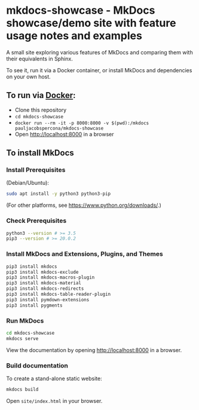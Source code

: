 # mkdocs-showcase - MkDocs showcase/demo site with feature usage notes and examples

A small site exploring various features of MkDocs and comparing them with their equivalents
in Sphinx.

To see it, run it via a Docker container, or install MkDocs and dependencies on your own host.


## To run via [Docker](https://docs.docker.com/engine/install/):

- Clone this repository
- `cd mkdocs-showcase`
- `docker run --rm -it -p 8000:8000 -v $(pwd):/mkdocs pauljacobspercona/mkdocs-showcase`
- Open <http://localhost:8000> in a browser

## To install MkDocs

### Install Prerequisites

(Debian/Ubuntu):
   
```bash
sudo apt install -y python3 python3-pip
```

(For other platforms, see <https://www.python.org/downloads/>.)

### Check Prerequisites

```bash
python3 --version # >= 3.5
pip3 --version # >= 20.0.2
```

### Install MkDocs and Extensions, Plugins, and Themes

```bash
pip3 install mkdocs
pip3 install mkdocs-exclude
pip3 install mkdocs-macros-plugin
pip3 install mkdocs-material
pip3 install mkdocs-redirects
pip3 install mkdocs-table-reader-plugin
pip3 install pymdown-extensions
pip3 install pygments
```

### Run MkDocs

```bash
cd mkdocs-showcase
mkdocs serve
```

View the documentation by opening <http://localhost:8000> in a browser.

### Build documentation

To create a stand-alone static website:

```bash
mkdocs build
```

Open `site/index.html` in your browser.
